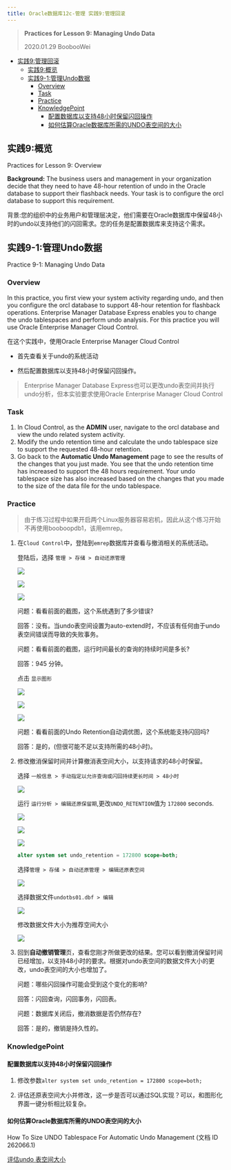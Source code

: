 ```yaml
---
title: Oracle数据库12c-管理 实践9:管理回滚
---
```



> **Practices for Lesson 9: Managing Undo Data**
>
> 2020.01.29 BoobooWei

<!-- MDTOC maxdepth:6 firsth1:1 numbering:0 flatten:0 bullets:1 updateOnSave:1 -->

- [实践9:管理回滚](#实践9管理回滚)   
   - [实践9:概览](#实践9概览)   
   - [实践9-1:管理Undo数据](#实践9-1管理undo数据)   
      - [Overview](#overview)   
      - [Task](#task)   
      - [Practice](#practice)   
      - [KnowledgePoint](#knowledgepoint)   
         - [配置数据库以支持48小时保留闪回操作](#配置数据库以支持48小时保留闪回操作)   
         - [如何估算Oracle数据库所需的UNDO表空间的大小](#如何估算oracle数据库所需的undo表空间的大小)   

<!-- /MDTOC -->

## 实践9:概览

Practices for Lesson 9: Overview

**Background:** The business users and management in your organization decide that they need to have 48-hour retention of undo in the Oracle database to support their flashback needs. Your task is to configure the orcl database to support this requirement.

背景:您的组织中的业务用户和管理层决定，他们需要在Oracle数据库中保留48小时的undo以支持他们的闪回需求。您的任务是配置数据库来支持这个需求。

## 实践9-1:管理Undo数据

Practice 9-1: Managing Undo Data

### Overview

In this practice, you first view your system activity regarding undo, and then you configure the orcl database to support 48-hour retention for flashback operations. Enterprise Manager Database Express enables you to change the undo tablespaces and perform undo analysis. For this practice you will use Oracle Enterprise Manager Cloud Control.

在这个实践中，使用Oracle Enterprise Manager Cloud Control

* 首先查看关于undo的系统活动

* 然后配置数据库以支持48小时保留闪回操作。

> Enterprise Manager Database Express也可以更改undo表空间并执行undo分析，但本实验要求使用Oracle Enterprise Manager Cloud Control

### Task

1. In Cloud Control, as the **ADMIN** user, navigate to the orcl database and view the undo related system activity.
2. Modify the undo retention time and calculate the undo tablespace size to support the requested 48-hour retention.
3. Go back to the **Automatic Undo Management** page to see the results of the changes that you just made. You see that the undo retention time has increased to support the 48 hours requirement. Your undo tablespace size has also increased based on the changes that you made to the size of the data file for the undo tablespace.

### Practice

> 由于练习过程中如果开启两个Linux服务器容易宕机，因此从这个练习开始不再使用booboopdb1，该用emrep。

1. 在`Cloud Control`中，登陆到`emrep`数据库并查看与撤消相关的系统活动。

   登陆后，选择 `管理 > 存储 > 自动还原管理`

   ![](pic/0901.png)

   ![](pic/0902.png)

   ![](pic/0903.png)

   问题：看看前面的截图，这个系统遇到了多少错误?

   回答：没有。当undo表空间设置为auto-extend时，不应该有任何由于undo表空间错误而导致的失败事务。

   问题：看看前面的截图，运行时间最长的查询的持续时间是多长?

   回答：945 分钟。

   点击 `显示图形`

   ![](pic/0904.png)

   ![](pic/0905.png)

   ![](pic/0906.png)

   问题：看看前面的Undo Retention自动调优图，这个系统能支持闪回吗?

   回答：是的，(但很可能不足以支持所需的48小时)。

2. 修改撤消保留时间并计算撤消表空间大小，以支持请求的48小时保留。

   选择 `一般信息 > 手动指定以允许查询或闪回持续更长时间 > 48小时`

   ![](pic/0907.png)

   运行 `运行分析 > 编辑还原保留期`,更改`UNDO_RETENTION`值为 `172800` seconds.

   ![](pic/0908.png)

   ![](pic/0909.png)

   ![](pic/0910.png)

   ```sql
   alter system set undo_retention = 172800 scope=both;
   ```

   选择`管理 > 存储 > 自动还原管理 > 编辑还原表空间`

   ![](pic/0911.png)

   选择数据文件`undotbs01.dbf > 编辑`

   ![](pic/0912.png)

   修改数据文件大小为推荐空间大小

   ![](pic/0913.png)

3. 回到**自动撤销管理**页，查看您刚才所做更改的结果。您可以看到撤消保留时间已经增加，以支持48小时的要求。根据对undo表空间的数据文件大小的更改，undo表空间的大小也增加了。

   问题：哪些闪回操作可能会受到这个变化的影响?

   回答：闪回查询，闪回事务，闪回表。

   问题：数据库关闭后，撤消数据是否仍然存在?

   回答：是的，撤销是持久性的。

### KnowledgePoint

#### 配置数据库以支持48小时保留闪回操作

1. 修改参数`alter system set undo_retention = 172800 scope=both;`

2. 评估还原表空间大小并修改，这一步是否可以通过SQL实现？可以，和图形化界面一键分析相比较复杂。

#### 如何估算Oracle数据库所需的UNDO表空间的大小
How To Size UNDO Tablespace For Automatic Undo Management (文档 ID 262066.1)

[评估undo 表空间大小](https://blog.csdn.net/congjiu2607/article/details/100364186)
